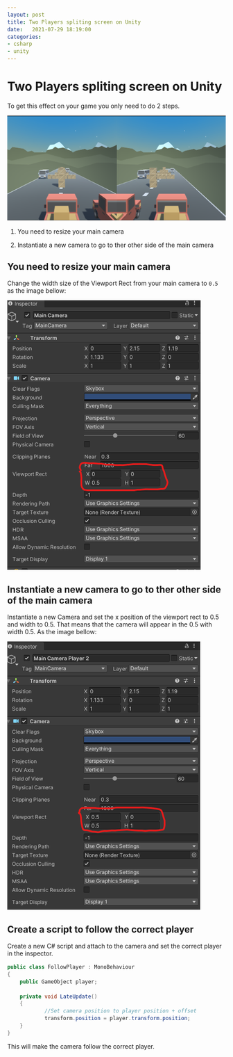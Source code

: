 ```yaml
---
layout: post
title: Two Players spliting screen on Unity
date:   2021-07-29 18:19:00
categories: 
- csharp
- unity
---
```


# Two Players spliting screen on Unity

To get this effect on your game you only need to do 2 steps.

![spliting game screen](../assets/images/splitting-screen.png)

1. You need to resize your main camera

1. Instantiate a new camera to go to ther other side of the main camera

## You need to resize your main camera

Change the width size of the Viewport Rect from your main camera to `0.5` as the image bellow:

![main camera viewport rect with width 0.5](../assets/images/main-camera-width.png)


## Instantiate a new camera to go to ther other side of the main camera

Instantiate a new Camera and set the x position of the viewport rect to 0.5 and width to 0.5. That means that the camera will appear in the 0.5 with width 0.5. As the image bellow:

![](../assets/images/main-camera-width2.png)

## Create a script to follow the correct player

Create a new C# script and attach to the camera and set the correct player in the inspector.

```csharp
public class FollowPlayer : MonoBehaviour
{
    public GameObject player;    
    
    private void LateUpdate()
    {
            //Set camera position to player position + offset
            transform.position = player.transform.position;
    }
}
```

This will make the camera follow the correct player.

